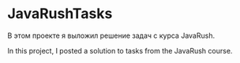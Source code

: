 # JavaRushTasks

В этом проекте я выложил решение задач с курса JavaRush.

In this project, I posted a solution to tasks from the JavaRush course.

